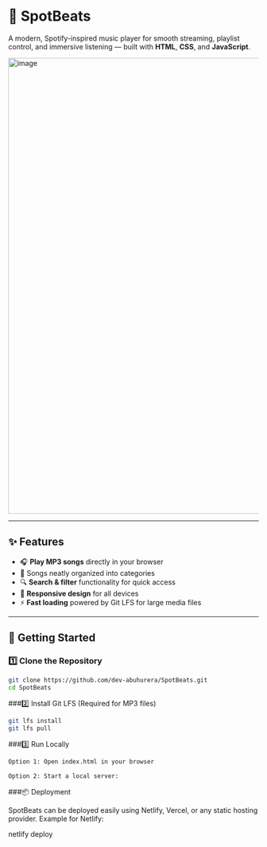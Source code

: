 # 🎵 SpotBeats

A modern, Spotify-inspired music player for smooth streaming, playlist control, and immersive listening — built with **HTML**, **CSS**, and **JavaScript**.

<img width="1919" height="917" alt="image" src="https://github.com/user-attachments/assets/f37b5b42-90a7-4008-aa0c-59af810a768c" />

---

## ✨ Features
- 🎧 **Play MP3 songs** directly in your browser  
- 📂 Songs neatly organized into categories  
- 🔍 **Search & filter** functionality for quick access  
- 📱 **Responsive design** for all devices  
- ⚡ **Fast loading** powered by Git LFS for large media files  

---


## 🚀 Getting Started

### 1️⃣ Clone the Repository
```bash
git clone https://github.com/dev-abuhurera/SpotBeats.git
cd SpotBeats
```

###2️⃣ Install Git LFS (Required for MP3 files)
```bash
git lfs install
git lfs pull
```

###3️⃣ Run Locally
```bash
Option 1: Open index.html in your browser

Option 2: Start a local server:
```

###📦 Deployment

SpotBeats can be deployed easily using Netlify, Vercel, or any static hosting provider.
Example for Netlify:

netlify deploy


